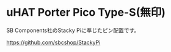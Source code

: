 # uHAT Porter Pico Type-S(無印)

SB Components社のStacky Piに準じたピン配置です。

https://github.com/sbcshop/StackyPi